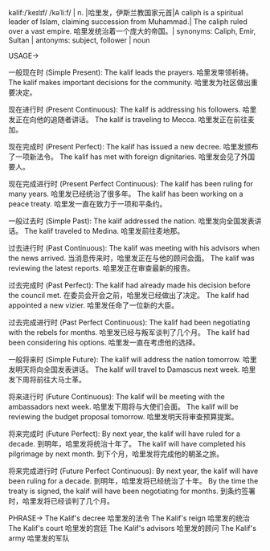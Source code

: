 kalif:/ˈkeɪlɪf/ /kəˈliːf/ | n. |哈里发，伊斯兰教国家元首|A caliph is a spiritual leader of Islam, claiming succession from Muhammad.| The caliph ruled over a vast empire. 哈里发统治着一个庞大的帝国。|  synonyms:  Caliph, Emir, Sultan | antonyms: subject, follower | noun


USAGE->

一般现在时 (Simple Present):
The kalif leads the prayers. 哈里发带领祈祷。
The kalif makes important decisions for the community. 哈里发为社区做出重要决定。

现在进行时 (Present Continuous):
The kalif is addressing his followers. 哈里发正在向他的追随者讲话。
The kalif is traveling to Mecca. 哈里发正在前往麦加。

现在完成时 (Present Perfect):
The kalif has issued a new decree. 哈里发颁布了一项新法令。
The kalif has met with foreign dignitaries. 哈里发会见了外国要人。

现在完成进行时 (Present Perfect Continuous):
The kalif has been ruling for many years. 哈里发已经统治了很多年。
The kalif has been working on a peace treaty.  哈里发一直在致力于一项和平条约。

一般过去时 (Simple Past):
The kalif addressed the nation. 哈里发向全国发表讲话。
The kalif traveled to Medina. 哈里发前往麦地那。

过去进行时 (Past Continuous):
The kalif was meeting with his advisors when the news arrived.  当消息传来时，哈里发正在与他的顾问会面。
The kalif was reviewing the latest reports. 哈里发正在审查最新的报告。

过去完成时 (Past Perfect):
The kalif had already made his decision before the council met. 在委员会开会之前，哈里发已经做出了决定。
The kalif had appointed a new vizier. 哈里发任命了一位新的大臣。

过去完成进行时 (Past Perfect Continuous):
The kalif had been negotiating with the rebels for months. 哈里发已经与叛军谈判了几个月。
The kalif had been considering his options. 哈里发一直在考虑他的选择。

一般将来时 (Simple Future):
The kalif will address the nation tomorrow. 哈里发明天将向全国发表讲话。
The kalif will travel to Damascus next week. 哈里发下周将前往大马士革。

将来进行时 (Future Continuous):
The kalif will be meeting with the ambassadors next week. 哈里发下周将与大使们会面。
The kalif will be reviewing the budget proposal tomorrow. 哈里发明天将审查预算提案。

将来完成时 (Future Perfect):
By next year, the kalif will have ruled for a decade. 到明年，哈里发将统治十年了。
The kalif will have completed his pilgrimage by next month. 到下个月，哈里发将完成他的朝圣之旅。

将来完成进行时 (Future Perfect Continuous):
By next year, the kalif will have been ruling for a decade. 到明年，哈里发将已经统治了十年。
By the time the treaty is signed, the kalif will have been negotiating for months. 到条约签署时，哈里发将已经谈判了几个月。


PHRASE->
The Kalif's decree  哈里发的法令
The Kalif's reign 哈里发的统治
The Kalif's court 哈里发的宫廷
The Kalif's advisors 哈里发的顾问
The Kalif's army 哈里发的军队
